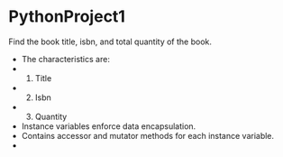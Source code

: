 # PythonProject1
Find the book title, isbn, and total quantity of the book.
* The characteristics are:
*   1) Title
*   2) Isbn
*   3) Quantity
* Instance variables enforce data encapsulation.
* Contains accessor and mutator methods for each instance variable.
*
